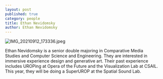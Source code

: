 ```yaml
---
layout: post
published: true
category: people
title: Ethan Nevidomsky
author: Ethan Nevidomsky
---
```

![IMG_20210912_173336.jpeg]({{site.baseurl}}/assets/IMG_20210912_173336.jpeg)

Ethan Nevidomsky is a senior double majoring in Comparative Media Studies and Computer Science and Engineering. They are interested in immersive experience design and generative art. Their past experience includes UROPing at Opera of the Future and the Visualization Lab at CSAIL. This year, they will be doing a SuperUROP at the Spatial Sound Lab.
